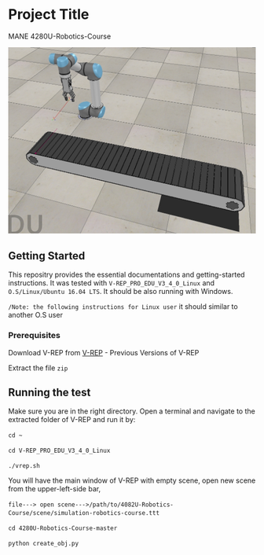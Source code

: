 # Project Title
MANE 4280U-Robotics-Course

![alt text](https://github.com/Abdul-UOiT/4280U-Robotics-Course/blob/master/Selection_026.jpg)

## Getting Started
This repositry provides the essential documentations and getting-started instructions.
It was tested with ```V-REP_PRO_EDU_V3_4_0_Linux``` and ```O.S/Linux/Ubuntu 16.04 LTS```. It should be also running with Windows.

```/Note: the following instructions for Linux user``` it should similar to another O.S user

### Prerequisites


Download V-REP from [V-REP](http://www.coppeliarobotics.com/previousversions.html) - Previous Versions of V-REP

Extract the file ```zip```


## Running the test

Make sure you are in the right directory. Open a terminal and navigate to the extracted folder of V-REP and run it by: 

```cd ~```

```cd V-REP_PRO_EDU_V3_4_0_Linux```

```./vrep.sh```

You will have the main window of V-REP with empty scene, open new scene from the upper-left-side bar, 

```file---> open scene--->/path/to/4082U-Robotics-Course/scene/simulation-robotics-course.ttt```

```cd 4280U-Robotics-Course-master```

```python create_obj.py```
